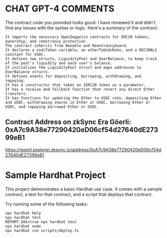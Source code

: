 # CHAT GPT-4 COMMENTS
The contract code you provided looks good. I have reviewed it and didn't find any issues with the syntax or logic. Here's a summary of the contract:

    It imports the necessary OpenZeppelin contracts for ERC20 tokens, ownership, and reentrancy protection.
    The contract inherits from Ownable and ReentrancyGuard.
    It declares a usdcToken variable, an etherToUsdcRate, and a DECIMALS constant for USDC.
    It defines two structs, LiquidityPool and UserBalance, to keep track of the pool's liquidity and each user's balance.
    It initializes the LiquidityPool struct and maps addresses to UserBalance structs.
    It defines events for depositing, borrowing, withdrawing, and repaying.
    It has a constructor that takes an IERC20 token as a parameter.
    It has a receive and fallback function that revert any direct Ether transfers.
    It has functions for updating the Ether to USDC rate, depositing Ether and USDC, withdrawing shares in Ether or USDC, borrowing Ether or USDC, and repaying borrowed Ether or USDC.
    
## Contract Address on zkSync Era Göerli: 0xA7c9A38e77290420eD06cf54d27640dE27399eB1
https://goerli.explorer.zksync.io/address/0xA7c9A38e77290420eD06cf54d27640dE27399eB1

# Sample Hardhat Project

This project demonstrates a basic Hardhat use case. It comes with a sample contract, a test for that contract, and a script that deploys that contract.

Try running some of the following tasks:

```shell
npx hardhat help
npx hardhat test
REPORT_GAS=true npx hardhat test
npx hardhat node
npx hardhat run scripts/deploy.ts
```
